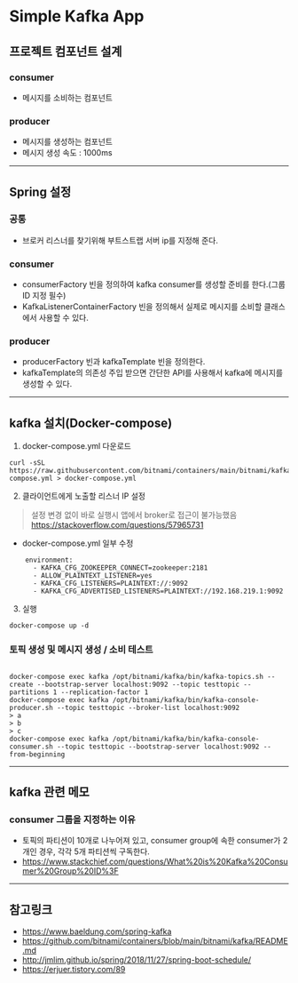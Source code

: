 # Simple Kafka App

## 프로젝트 컴포넌트 설계
### consumer
- 메시지를 소비하는 컴포넌트

### producer
- 메시지를 생성하는 컴포넌트
- 메시지 생성 속도 : 1000ms
---

## Spring 설정
### 공통
- 브로커 리스너를 찾기위해 부트스트랩 서버 ip를 지정해 준다.

### consumer
- consumerFactory 빈을 정의하여 kafka consumer를 생성할 준비를 한다.(그룹 ID 지정 필수)
- KafkaListenerContainerFactory 빈을 정의해서 실제로 메시지를 소비할 클래스에서 사용할 수 있다.

### producer
- producerFactory 빈과 kafkaTemplate 빈을 정의한다.
- kafkaTemplate의 의존성 주입 받으면 간단한 API를 사용해서 kafka에 메시지를 생성할 수 있다.

---
## kafka 설치(Docker-compose)
1. docker-compose.yml 다운로드 
```
curl -sSL https://raw.githubusercontent.com/bitnami/containers/main/bitnami/kafka/docker-compose.yml > docker-compose.yml
```

2. 클라이언트에게 노출할 리스너 IP 설정
> 설정 변경 없이 바로 실행시 앱에서 broker로 접근이 불가능했음
> https://stackoverflow.com/questions/57965731

- docker-compose.yml 일부 수정
```
    environment:
      - KAFKA_CFG_ZOOKEEPER_CONNECT=zookeeper:2181
      - ALLOW_PLAINTEXT_LISTENER=yes
      - KAFKA_CFG_LISTENERS=PLAINTEXT://:9092
      - KAFKA_CFG_ADVERTISED_LISTENERS=PLAINTEXT://192.168.219.1:9092

```

3. 실행
```
docker-compose up -d
```

### 토픽 생성 및 메시지 생성 / 소비 테스트
```

docker-compose exec kafka /opt/bitnami/kafka/bin/kafka-topics.sh --create --bootstrap-server localhost:9092 --topic testtopic --partitions 1 --replication-factor 1
docker-compose exec kafka /opt/bitnami/kafka/bin/kafka-console-producer.sh --topic testtopic --broker-list localhost:9092 
> a
> b
> c
docker-compose exec kafka /opt/bitnami/kafka/bin/kafka-console-consumer.sh --topic testtopic --bootstrap-server localhost:9092 --from-beginning
```

---
## kafka 관련 메모
### consumer 그룹을 지정하는 이유
  - 토픽의 파티션이 10개로 나누어져 있고, consumer group에 속한 consumer가 2개인 경우, 각각 5개 파티션씩 구독한다.
  - https://www.stackchief.com/questions/What%20is%20Kafka%20Consumer%20Group%20ID%3F

---

## 참고링크
- https://www.baeldung.com/spring-kafka
- https://github.com/bitnami/containers/blob/main/bitnami/kafka/README.md
- http://jmlim.github.io/spring/2018/11/27/spring-boot-schedule/
- https://erjuer.tistory.com/89
